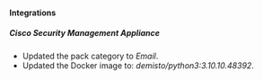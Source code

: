 
#### Integrations

##### Cisco Security Management Appliance
- Updated the pack category to *Email*.
- Updated the Docker image to: *demisto/python3:3.10.10.48392*.
